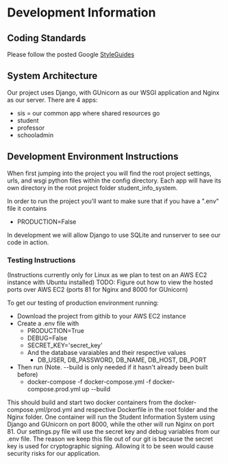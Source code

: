 # Development Information

## Coding Standards

Please follow the posted Google [StyleGuides](https://google.github.io/styleguide/)

## System Architecture
Our project uses Django, with GUnicorn as our WSGI application and Nginx as our server.
There are 4 apps:
* sis = our common app where shared resources go
* student
* professor
* schooladmin

## Development Environment Instructions
When first jumping into the project you will find the root project settings, urls, and wsgi python files within the config directory. Each app will have its own directory in the root project folder student_info_system. 

In order to run the project you'll want to make sure that if you have a ".env" file it contains 
* PRODUCTION=False

In development we will allow Django to use SQLite and runserver to see our code in action.

### Testing Instructions
(Instructions currently only for Linux as we plan to test on an AWS EC2 instance with Ubuntu installed)
TODO: Figure out how to view the hosted ports over AWS EC2 (ports 81 for Nginx and 8000 for GUnicorn)

To get our testing of production environment running:
* Download the project from githib to your AWS EC2 instance
* Create a .env file with 
  * PRODUCTION=True
  * DEBUG=False
  * SECRET_KEY='secret_key'
  * And the database varaiables and their respective values
    * DB_USER, DB_PASSWORD, DB_NAME, DB_HOST, DB_PORT
* Then run (Note. --build is only needed if it hasn't already been built before)
  * docker-compose -f docker-compose.yml -f docker-compose.prod.yml up --build

This should build and start two docker containers from the docker-compose.yml/prod.yml and respective Dockerfile in the root folder and the Nginx folder.
One container will run the Student Information System using Django and GUnicorn on port 8000, while the other will run Nginx on port 81. Our settings.py file will use the secret key and debug variables from our .env file. The reason we keep this file out of our git is because the secret key is used for cryptographic signing. Allowing it to be seen would cause security risks for our application.


